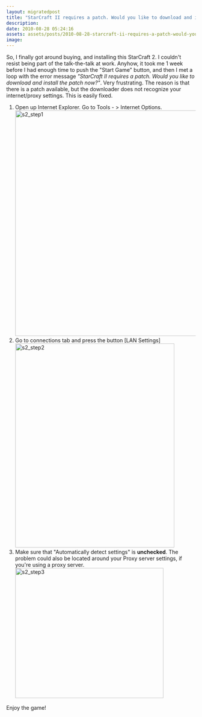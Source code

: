 ```yaml
---
layout: migratedpost
title: "StarCraft II requires a patch. Would you like to download and install the patch now?"
description:
date: 2010-08-28 05:24:16
assets: assets/posts/2010-08-28-starcraft-ii-requires-a-patch-would-you-like-to-download-and-install-the-patch-now
image: 
---
```


<p>So, I finally got around buying, and installing this StarCraft 2. I couldn't resist being part of the talk-the-talk at work.  Anyhow, it took me 1 week before I had enough time to push the "Start Game" button, and then I met a loop with the error message <em>"StarCraft II requires a patch. Would you like to download and install the patch now?"</em>. Very frustrating.  The reason is that there is a patch available, but the downloader does not recognize your internet/proxy settings. This is easily fixed.</p>
<ol>
<li>Open up Internet Explorer. Go to Tools - > Internet Options.<br /><img class="alignnone size-full wp-image-857" title="s2_step1" src="http://litemedia.info/media/Default/Mint/s2_step1.png" width="591" height="598" /></li>
<li> Go to connections tab and press the button [LAN Settings]<br /> <img class="alignnone size-full wp-image-858" title="s2_step2" src="http://litemedia.info/media/Default/Mint/s2_step2.png" width="423" height="541" /></li>
<li> Make sure that "Automatically detect settings" is <strong>unchecked</strong>. The problem could also be located around your Proxy server settings, if you're using a proxy server.<br /> <img class="alignnone size-full wp-image-859" title="s2_step3" src="http://litemedia.info/media/Default/Mint/s2_step3.png" width="394" height="345" /></li>
</ol>
<p>Enjoy the game!</p>
